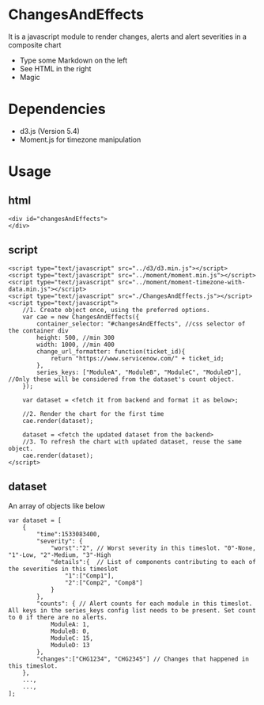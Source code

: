 # ChangesAndEffects
It is a javascript module to render changes, alerts and alert severities in a composite chart
  - Type some Markdown on the left
  - See HTML in the right
  - Magic

# Dependencies
  - d3.js (Version 5.4)
  - Moment.js for timezone manipulation

# Usage
## html
```
<div id="changesAndEffects">
</div>
```
## script
```
<script type="text/javascript" src="../d3/d3.min.js"></script>
<script type="text/javascript" src="../moment/moment.min.js"></script>
<script type="text/javascript" src="../moment/moment-timezone-with-data.min.js"></script>
<script type="text/javascript" src="./ChangesAndEffects.js"></script>
<script type="text/javascript">
    //1. Create object once, using the preferred options.
    var cae = new ChangesAndEffects({
        container_selector: "#changesAndEffects", //css selector of the container div
        height: 500, //min 300
        width: 1000, //min 400
        change_url_formatter: function(ticket_id){
            return "https://www.servicenow.com/" + ticket_id;
        },
        series_keys: ["ModuleA", "ModuleB", "ModuleC", "ModuleD"], //Only these will be considered from the dataset's count object.
    });
    
    var dataset = <fetch it from backend and format it as below>;
    
    //2. Render the chart for the first time
    cae.render(dataset);
    
    dataset = <fetch the updated dataset from the backend>
    //3. To refresh the chart with updated dataset, reuse the same object.
    cae.render(dataset);
</script>
```
## dataset
An array of objects like below
```
var dataset = [
    {
        "time":1533083400, 
        "severity": {
            "worst":"2", // Worst severity in this timeslot. "0"-None, "1"-Low, "2"-Medium, "3"-High
            "details":{  // List of components contributing to each of the severities in this timeslot
                "1":["Comp1"],
                "2":["Comp2", "Comp8"]
            }
        },
        "counts": { // Alert counts for each module in this timeslot. All keys in the series_keys config list needs to be present. Set count to 0 if there are no alerts.
            ModuleA: 1,
            ModuleB: 0,
            ModuleC: 15,
            ModuleD: 13
        }, 
        "changes":["CHG1234", "CHG2345"] // Changes that happened in this timeslot.
    },
    ...,
    ...,
];    
```

